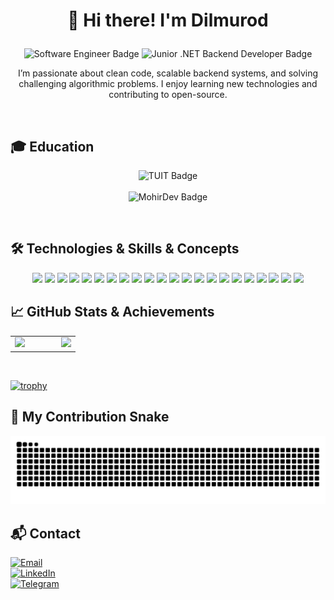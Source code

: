 # <p align="center">👋 Hi there! I'm Dilmurod</p>

<p align="center">
  <img src="https://img.shields.io/badge/Software%20Engineer-blue?style=for-the-badge" alt="Software Engineer Badge" />
  <img src="https://img.shields.io/badge/Junior%20.NET%20Backend%20Developer-blue?style=for-the-badge" alt="Junior .NET Backend Developer Badge" />
</p>

<p align="center">
  I’m passionate about clean code, scalable backend systems, and solving challenging algorithmic problems. I enjoy learning new technologies and contributing to open-source.
</p>
<br>

## 🎓 Education

<p align="center">
  <img src="https://img.shields.io/badge/🎓%20Tashkent University of Information Technologies-Bachelor%20in%20Software%20Engineering-blue?style=for-the-badge" alt="TUIT Badge" />
  <br><br>
  <img src="https://img.shields.io/badge/🧑‍💻%20MohirDev-.NET%20Backend%20Development%20%7C%20Certified-blue?style=for-the-badge" alt="MohirDev Badge" />
</p>
<br>

## 🛠 Technologies & Skills & Concepts

<p align="center">
  <img src="https://img.shields.io/badge/-C%23-239120?style=for-the-badge&logo=c-sharp&logoColor=white" />
  <img src="https://img.shields.io/badge/-.NET-512BD4?style=for-the-badge&logo=dotnet&logoColor=white" />
  <img src="https://img.shields.io/badge/-Entity%20Framework-6DB33F?style=for-the-badge&logo=.net&logoColor=white" />
  <img src="https://img.shields.io/badge/-SQL%20Server-CC2927?style=for-the-badge&logo=microsoftsqlserver&logoColor=white" />
  <img src="https://img.shields.io/badge/-Git-F05032?style=for-the-badge&logo=git&logoColor=white" />
  <img src="https://img.shields.io/badge/-HTML5-E34F26?style=for-the-badge&logo=html5&logoColor=white" />
  <img src="https://img.shields.io/badge/-CSS3-1572B6?style=for-the-badge&logo=css3&logoColor=white" />
  <img src="https://img.shields.io/badge/-JavaScript-F7DF1E?style=for-the-badge&logo=javascript&logoColor=black" />
  <img src="https://img.shields.io/badge/-Docker-2496ED?style=for-the-badge&logo=docker&logoColor=white" />
  <img src="https://img.shields.io/badge/-Azure-0078D4?style=for-the-badge&logo=microsoftazure&logoColor=white" />
  <img src="https://img.shields.io/badge/-xUnit-02569B?style=for-the-badge&logo=xunit&logoColor=white" />
  <img src="https://img.shields.io/badge/-ASP.NET_Core-512BD4?style=for-the-badge&logo=dotnet&logoColor=white" />
  <img src="https://img.shields.io/badge/-Web_API-61DAFB?style=for-the-badge&logo=rest&logoColor=white" />
  <img src="https://img.shields.io/badge/-REST%20API-61DAFB?style=for-the-badge&logo=rest&logoColor=white" />
  <img src="https://img.shields.io/badge/-TDD-008080?style=for-the-badge&logo=testcafe&logoColor=white" />
  <img src="https://img.shields.io/badge/-JWT-000000?style=for-the-badge&logo=JSON%20web%20tokens&logoColor=white" />
  <img src="https://img.shields.io/badge/-OAuth-4285F4?style=for-the-badge&logo=oauth&logoColor=white" />
  <img src="https://img.shields.io/badge/-LINQ-0078D7?style=for-the-badge&logo=.net&logoColor=white" />
  <img src="https://img.shields.io/badge/-Clean_Code-0A0A0A?style=for-the-badge&logo=codecov&logoColor=white" />
  <img src="https://img.shields.io/badge/-SOLID-1ABC9C?style=for-the-badge&logo=solid&logoColor=white" />
  <img src="https://img.shields.io/badge/-CI%2FCD-0088CC?style=for-the-badge&logo=githubactions&logoColor=white" />
  <img src="https://img.shields.io/badge/-Swagger-85EA2D?style=for-the-badge&logo=swagger&logoColor=black" />
</p>


## 📈 GitHub Stats & Achievements

<p align="center">
  <table align="center">
    <tr>
      <td>
        <img src="https://github-readme-stats.vercel.app/api?username=DilmurodDeveloper&show_icons=true&theme=radical" width="350" />
      </td>
      <td width="30"></td>
      <td>
        <img src="https://github-readme-stats.vercel.app/api/top-langs/?username=DilmurodDeveloper&layout=compact&theme=radical" width="265" />
      </td>
    </tr>
  </table>
  <br>
  
  [![trophy](https://github-profile-trophy.vercel.app/?username=DilmurodDeveloper&theme=radical&no-frame=true)](https://github.com/ryo-ma/github-profile-trophy)
</p>

## 🐍 My Contribution Snake

![Snake animation](https://github.com/DilmurodDeveloper/DilmurodDeveloper/blob/output/snake.svg)

## 📬 Contact

<p align="start">
  <a href="mailto:madirimovdilmurod2@gmail.com">
    <img src="https://img.shields.io/badge/Email-madirimovdilmurod2@gmail.com-c14438?style=flat" alt="Email" />
  </a>
  <br>
  <a href="https://linkedin.com/in/dilmurodmadirimov" target="_blank">
    <img src="https://img.shields.io/badge/LinkedIn-Dilmurod%20Madirimov-0077B5?style=flat&logo=linkedin&logoColor=white" alt="LinkedIn" />
  </a>
  <br>
  <a href="https://t.me/DilmurodDeveloper" target="_blank">
    <img src="https://img.shields.io/badge/Telegram-@DilmurodDeveloper-0088CC?style=flat" alt="Telegram" />
  </a>
</p>

